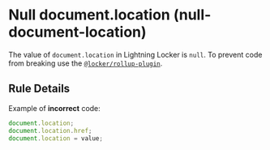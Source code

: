 # Null document.location (null-document-location)

The value of `document.location` in Lightning Locker is `null`. To prevent
code from breaking use the [`@locker/rollup-plugin`].

## Rule Details

Example of **incorrect** code:

<!-- eslint-disable no-undef, no-unused-expressions -->
```js
document.location;
document.location.href;
document.location = value;
```

[`@locker/rollup-plugin`]: https://www.npmjs.com/package/@locker/rollup-plugin
